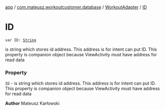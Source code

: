 [app](../../index.md) / [com.mateusz.workoutcustomer.database](../index.md) / [WorkoutAdapter](index.md) / [ID](./-i-d.md)

# ID

`var ID: `[`String`](https://kotlinlang.org/api/latest/jvm/stdlib/kotlin/-string/index.html)

is string which stores id address. This address is for intent can put ID. This property is companion object because ViewActivity must have address for read data

### Property

`ID` - is string which stores id address. This address is for intent can put ID. This property is companion object because ViewActivity must have address for read data

**Author**
Mateusz Karłowski

